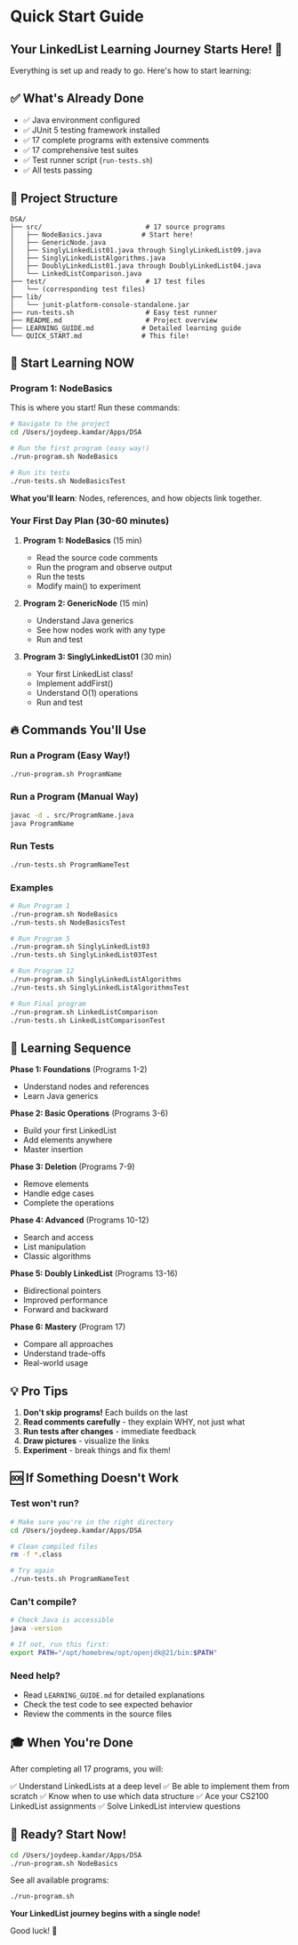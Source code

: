# Quick Start Guide

## Your LinkedList Learning Journey Starts Here! 🚀

Everything is set up and ready to go. Here's how to start learning:

## ✅ What's Already Done

- ✅ Java environment configured
- ✅ JUnit 5 testing framework installed
- ✅ 17 complete programs with extensive comments
- ✅ 17 comprehensive test suites
- ✅ Test runner script (`run-tests.sh`)
- ✅ All tests passing

## 📁 Project Structure

```
DSA/
├── src/                          # 17 source programs
│   ├── NodeBasics.java          # Start here!
│   ├── GenericNode.java
│   ├── SinglyLinkedList01.java through SinglyLinkedList09.java
│   ├── SinglyLinkedListAlgorithms.java
│   ├── DoublyLinkedList01.java through DoublyLinkedList04.java
│   └── LinkedListComparison.java
├── test/                         # 17 test files
│   └── (corresponding test files)
├── lib/
│   └── junit-platform-console-standalone.jar
├── run-tests.sh                  # Easy test runner
├── README.md                     # Project overview
├── LEARNING_GUIDE.md            # Detailed learning guide
└── QUICK_START.md               # This file!
```

## 🎯 Start Learning NOW

### Program 1: NodeBasics

This is where you start! Run these commands:

```bash
# Navigate to the project
cd /Users/joydeep.kamdar/Apps/DSA

# Run the first program (easy way!)
./run-program.sh NodeBasics

# Run its tests
./run-tests.sh NodeBasicsTest
```

**What you'll learn**: Nodes, references, and how objects link together.

### Your First Day Plan (30-60 minutes)

1. **Program 1: NodeBasics** (15 min)
   - Read the source code comments
   - Run the program and observe output
   - Run the tests
   - Modify main() to experiment

2. **Program 2: GenericNode** (15 min)
   - Understand Java generics
   - See how nodes work with any type
   - Run and test

3. **Program 3: SinglyLinkedList01** (30 min)
   - Your first LinkedList class!
   - Implement addFirst()
   - Understand O(1) operations
   - Run and test

## 🔥 Commands You'll Use

### Run a Program (Easy Way!)
```bash
./run-program.sh ProgramName
```

### Run a Program (Manual Way)
```bash
javac -d . src/ProgramName.java
java ProgramName
```

### Run Tests
```bash
./run-tests.sh ProgramNameTest
```

### Examples
```bash
# Run Program 1
./run-program.sh NodeBasics
./run-tests.sh NodeBasicsTest

# Run Program 5
./run-program.sh SinglyLinkedList03
./run-tests.sh SinglyLinkedList03Test

# Run Program 12
./run-program.sh SinglyLinkedListAlgorithms
./run-tests.sh SinglyLinkedListAlgorithmsTest

# Run Final program
./run-program.sh LinkedListComparison
./run-tests.sh LinkedListComparisonTest
```

## 📖 Learning Sequence

**Phase 1: Foundations** (Programs 1-2)
- Understand nodes and references
- Learn Java generics

**Phase 2: Basic Operations** (Programs 3-6)
- Build your first LinkedList
- Add elements anywhere
- Master insertion

**Phase 3: Deletion** (Programs 7-9)
- Remove elements
- Handle edge cases
- Complete the operations

**Phase 4: Advanced** (Programs 10-12)
- Search and access
- List manipulation
- Classic algorithms

**Phase 5: Doubly LinkedList** (Programs 13-16)
- Bidirectional pointers
- Improved performance
- Forward and backward

**Phase 6: Mastery** (Program 17)
- Compare all approaches
- Understand trade-offs
- Real-world usage

## 💡 Pro Tips

1. **Don't skip programs!** Each builds on the last
2. **Read comments carefully** - they explain WHY, not just what
3. **Run tests after changes** - immediate feedback
4. **Draw pictures** - visualize the links
5. **Experiment** - break things and fix them!

## 🆘 If Something Doesn't Work

### Test won't run?
```bash
# Make sure you're in the right directory
cd /Users/joydeep.kamdar/Apps/DSA

# Clean compiled files
rm -f *.class

# Try again
./run-tests.sh ProgramNameTest
```

### Can't compile?
```bash
# Check Java is accessible
java -version

# If not, run this first:
export PATH="/opt/homebrew/opt/openjdk@21/bin:$PATH"
```

### Need help?
- Read `LEARNING_GUIDE.md` for detailed explanations
- Check the test code to see expected behavior
- Review the comments in the source files

## 🎓 When You're Done

After completing all 17 programs, you will:

✅ Understand LinkedLists at a deep level
✅ Be able to implement them from scratch
✅ Know when to use which data structure
✅ Ace your CS2100 LinkedList assignments
✅ Solve LinkedList interview questions

## 🚦 Ready? Start Now!

```bash
cd /Users/joydeep.kamdar/Apps/DSA
./run-program.sh NodeBasics
```

See all available programs:
```bash
./run-program.sh
```

**Your LinkedList journey begins with a single node!** 

Good luck! 🎉


